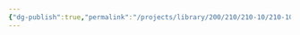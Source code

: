 ```yaml
---
{"dg-publish":true,"permalink":"/projects/library/200/210/210-10/210-10/","noteIcon":"0","created":"2024-01-31T10:10:26.864+09:00","updated":"2024-02-05T10:18:01.664+09:00"}
---
```


